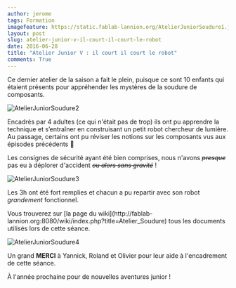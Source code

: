 ```yaml
---
author: jerome
tags: Formation
imagefeature: https://static.fablab-lannion.org/AtelierJuniorSoudure1.jpeg
layout: post
slug: atelier-junior-v-il-court-il-court-le-robot
date: 2016-06-28
title: "Atelier Junior V : il court il court le robot"
comments: True
---
```

Ce dernier atelier de la saison a fait le plein, puisque ce sont 10 enfants
qui étaient présents pour appréhender les mystères de la soudure de
composants.

![AtelierJuniorSoudure2](https://static.fablab-lannion.org/AtelierJuniorSoudure2-300x169.jpeg)

Encadrés par 4 adultes (ce qui n'était pas de trop) ils ont pu apprendre la
technique et s’entraîner en construisant un petit robot chercheur de lumière.
Au passage, certains ont pu réviser les notions sur les composants vus aux
épisodes précédents 🙂

Les consignes de sécurité ayant été bien comprises, nous n'avons ~~_presque_~~
pas eu à déplorer d'accident _~~ou alors sans gravité~~_ !

![AtelierJuniorSoudure3](https://static.fablab-lannion.org/AtelierJuniorSoudure3-300x169.jpeg)

Les 3h ont été fort remplies et chacun a pu repartir avec son robot
_grandement_ fonctionnel.

Vous trouverez sur [la page du wiki](http://fablab-
lannion.org:8080/wiki/index.php?title=Atelier_Soudure) tous les documents
utilisés lors de cette séance.

![AtelierJuniorSoudure4](https://static.fablab-lannion.org/AtelierJuniorSoudure4-300x169.jpeg)

Un grand **MERCI** à Yannick, Roland et Olivier pour leur aide à l'encadrement
de cette séance.

À l'année prochaine pour de nouvelles aventures junior !


